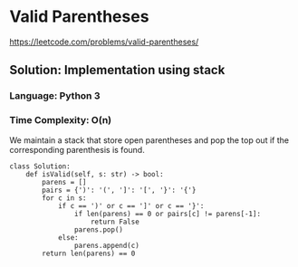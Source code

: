 # Valid Parentheses
https://leetcode.com/problems/valid-parentheses/

## Solution: Implementation using stack
### Language: Python 3
### Time Complexity: O(n)

We maintain a stack that store open parentheses and pop the top out if the corresponding parenthesis is found.

```python3
class Solution:
    def isValid(self, s: str) -> bool:
        parens = []
        pairs = {')': '(', ']': '[', '}': '{'}
        for c in s:
            if c == ')' or c == ']' or c == '}':
                if len(parens) == 0 or pairs[c] != parens[-1]:
                    return False
                parens.pop()
            else:
                parens.append(c)
        return len(parens) == 0

```

